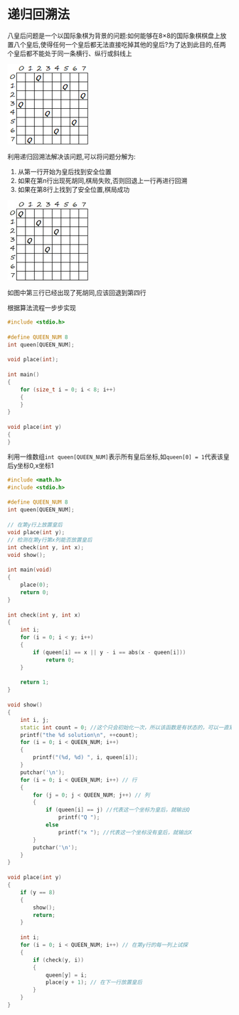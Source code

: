 # 递归回溯法

八皇后问题是一个以国际象棋为背景的问题:如何能够在8×8的国际象棋棋盘上放置八个皇后,使得任何一个皇后都无法直接吃掉其他的皇后?为了达到此目的,任两个皇后都不能处于同一条横行、纵行或斜线上

![八皇后问题](/C语言基础/八皇后问题.jpg)

利用递归回溯法解决该问题,可以将问题分解为:

1. 从第一行开始为皇后找到安全位置
2. 如果在第n行出现死胡同,棋局失败,否则回退上一行再进行回溯
3. 如果在第8行上找到了安全位置,棋局成功

![八皇后问题-回溯](/C语言基础/八皇后问题-回溯.jpg)

如图中第三行已经出现了死胡同,应该回退到第四行

根据算法流程一步步实现

```cpp
#include <stdio.h>

#define QUEEN_NUM 8
int queen[QUEEN_NUM];

void place(int);

int main()
{
    for (size_t i = 0; i < 8; i++)
    {
    }
}

void place(int y)
{
}
```

利用一维数组`int queen[QUEEN_NUM]`表示所有皇后坐标,如`queen[0] = 1`代表该皇后y坐标0,x坐标1

```cpp
#include <math.h>
#include <stdio.h>

#define QUEEN_NUM 8
int queen[QUEEN_NUM];

// 在第y行上放置皇后
void place(int y);
// 检测在第y行第x列能否放置皇后
int check(int y, int x);
void show();

int main(void)
{
    place(0);
    return 0;
}

int check(int y, int x)
{
    int i;
    for (i = 0; i < y; i++)
    {
        if (queen[i] == x || y - i == abs(x - queen[i]))
            return 0;
    }

    return 1;
}

void show()
{
    int i, j;
    static int count = 0; //这个只会初始化一次，所以该函数是有状态的，可以一直累加
    printf("the %d solution\n", ++count);
    for (i = 0; i < QUEEN_NUM; i++)
    {
        printf("(%d, %d) ", i, queen[i]);
    }
    putchar('\n');
    for (i = 0; i < QUEEN_NUM; i++) // 行
    {
        for (j = 0; j < QUEEN_NUM; j++) // 列
        {
            if (queen[i] == j) //代表这一个坐标为皇后，就输出Q
                printf("Q ");
            else
                printf("x "); //代表这一个坐标没有皇后，就输出X
        }
        putchar('\n');
    }
}

void place(int y)
{
    if (y == 8)
    {
        show();
        return;
    }

    int i;
    for (i = 0; i < QUEEN_NUM; i++) // 在第y行的每一列上试探
    {
        if (check(y, i))
        {
            queen[y] = i;
            place(y + 1); // 在下一行放置皇后
        }
    }
}
```
